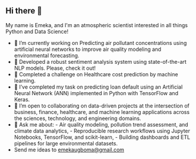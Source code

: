 ## Hi there 👋

My name is Emeka, and I'm an atmospheric scientist interested in all things Python and Data Science! 

- 🚀 I’m currently working on Predicting air pollutant concentrations using artificial neural networks to improve air quality modeling and environmental forecasting.
- 🔭 Developed a robust sentiment analysis system using state-of-the-art NLP models. Please, check it out!
- 🔭 Completed a challenge on Healthcare cost prediction by machine learning.
- 🌱 I’ve completed my task on predicting loan default using an Artificial Neural Network (ANN) implemented in Python with TensorFlow and Keras.
- 👯 I’m open to collaborating on data-driven projects at the intersection of business, finance, healthcare, and machine learning applications across the sciences, technology, and engineering domains.
- 💬 Ask me about:
        - Air quality modeling, pollution trend assessment, and climate data analytics,
        - Reproducible research workflows using Jupyter Notebooks, TensorFlow, and scikit-learn,
        - Building dashboards and ETL pipelines for large environmental datasets.
- Send me ideas to emekaugboma@gmail.com


<!--
**Mekusgood/mekusgood** is a ✨ _special_ ✨ repository because its `README.md` (this file) appears on your GitHub profile.

Here are some ideas to get you started:

- 🔭 I’m currently working on ...
- 🌱 I’m currently learning ...
- 👯 I’m looking to collaborate on ...
- 🤔 I’m looking for help with ...
- 💬 Ask me about ...
- 📫 How to reach me: ...
- 😄 Pronouns: ...
- ⚡ Fun fact: ...
-->
